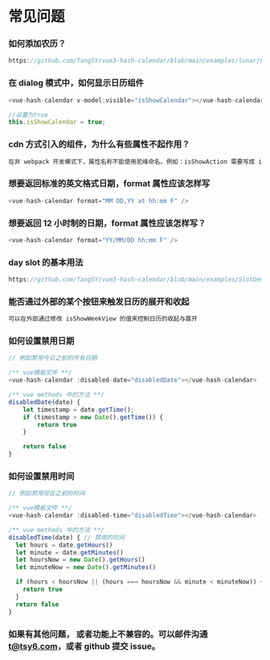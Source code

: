 # 常见问题

### 如何添加农历？

```js
https://github.com/TangSY/vue3-hash-calendar/blob/main/examples/lunar/LunarDemo.vue
```

### 在 dialog 模式中，如何显示日历组件

```js
<vue-hash-calendar v-model:visible="isShowCalendar"></vue-hash-calendar>;

//设置为true
this.isShowCalendar = true;
```

### cdn 方式引入的组件，为什么有些属性不起作用？

```js
在非 webpack 开发模式下，属性名称不能使用驼峰命名。例如：isShowAction 需要写成 is-show-action.
```

### 想要返回标准的英文格式日期，format 属性应该怎样写

```js
<vue-hash-calendar format="MM DD,YY at hh:mm F" />
```

### 想要返回 12 小时制的日期，format 属性应该怎样写？

```js
<vue-hash-calendar format="YY/MM/DD hh:mm F" />
```

### day slot 的基本用法

```js
https://github.com/TangSY/vue3-hash-calendar/blob/main/examples/SlotDemo.vue
```

### 能否通过外部的某个按钮来触发日历的展开和收起

```js
可以在外部通过修改 isShowWeekView 的值来控制日历的收起与展开
```

### 如何设置禁用日期

```js
// 例如禁用今日之前的所有日期

/** vue模板文件 **/
<vue-hash-calendar :disabled-date="disabledDate"></vue-hash-calendar>

/** vue methods 中的方法 **/
disabledDate(date) {
    let timestamp = date.getTime();
    if (timestamp > new Date().getTime()) {
        return true
    }

    return false
}
```

### 如何设置禁用时间

```js
// 例如禁用现在之前的时间

/** vue模板文件 **/
<vue-hash-calendar :disabled-time="disabledTime"></vue-hash-calendar>

/** vue methods 中的方法 **/
disabledTime(date) { // 禁用的时间
  let hours = date.getHours()
  let minute = date.getMinutes()
  let hoursNow = new Date().getHours()
  let minuteNow = new Date().getMinutes()

  if (hours < hoursNow || (hours === hoursNow && minute < minuteNow)) {
    return true
  }
  return false
}
```

### 如果有其他问题， 或者功能上不兼容的。可以邮件沟通 t@tsy6.com，或者 github 提交 issue。
